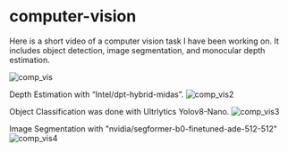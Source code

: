# computer-vision

Here is a short video of a computer vision task I have been working on. It includes object detection, image segmentation, and monocular depth estimation. 

![comp_vis](https://github.com/bwilkie/computer-vision/assets/40703571/b765c296-304b-458d-b943-3b7b28bb755c)

Depth Estimation with “Intel/dpt-hybrid-midas”.
![comp_vis2](https://github.com/bwilkie/computer-vision/assets/40703571/22b83042-403d-44f5-9d3e-02e7e2e81a85)

Object Classification was done with Ultrlytics Yolov8-Nano.
![comp_vis3](https://github.com/bwilkie/computer-vision/assets/40703571/eea4279e-5ae1-416c-b5b5-390fd2c03cf1)

Image Segmentation with "nvidia/segformer-b0-finetuned-ade-512-512"
![comp_vis4](https://github.com/bwilkie/computer-vision/assets/40703571/ba94bcce-2d86-4ee8-965f-26552895294b)
